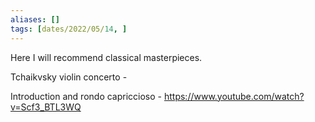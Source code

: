 ```yaml
---
aliases: []
tags: [dates/2022/05/14, ]
---
```


Here I will recommend classical masterpieces.

Tchaikvsky violin concerto - [
](https://www.youtube.com/watch?v=ovFPKu00cCc)

Introduction and rondo capriccioso - [
](https://www.youtube.com/watch?v=Scf3_BTL3WQ)https://www.youtube.com/watch?v=Scf3_BTL3WQ
